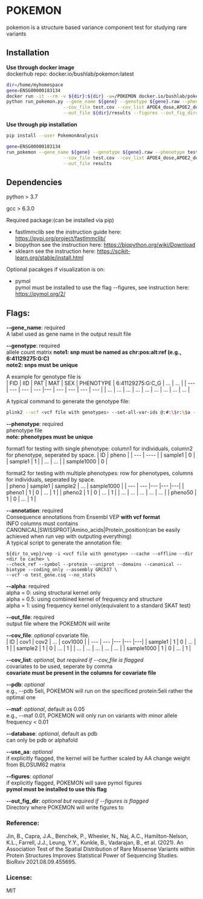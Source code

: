 # POKEMON
pokemon is a structure based variance component test for studying rare variants

## Installation
**Use through docker image**  
dockerhub repo: docker.io/bushlab/pokemon:latest
```bash
dir=/home/myhomespace
gene=ENSG00000183134
docker run -it --rm -v ${dir}:${dir} -w=/POKEMON docker.io/bushlab/pokemon \
python run_pokemon.py --gene_name ${gene} --genotype ${gene}.raw --phenotype test.pheno --annotation ${gene}.csq \
                     --cov_file test.cov --cov_list APOE4_dose,APOE2_dose,PC1,PC2 --alpha 0.0 --use_blosum  \
                     --out_file ${dir}/results --figures --out_fig_dir=${dir}  
```
**Use through pip installation**  

```bash
pip install --user PokemonAnalysis  

gene=ENSG00000183134     
run_pokemon --gene_name ${gene} --genotype ${gene}.raw --phenotype test.pheno --annotation ${gene}.csq \
                     --cov_file test.cov --cov_list APOE4_dose,APOE2_dose,PC1,PC2 --alpha 0.0 --use_blosum  \
                     --out_file results 
```
## Dependencies
python > 3.7  

gcc > 6.3.0

Required package:(can be installed via pip)
- fastlmmclib
see the instruction guide here: https://pypi.org/project/fastlmmclib/  
- biopython
see the instruction here: https://biopython.org/wiki/Download  
- sklearn
see the instruction here: https://scikit-learn.org/stable/install.html  

Optional pacakges if visualization is on:  
-  pymol   
pymol must be installed to use the flag --figures, see instruction here: https://pymol.org/2/  


## Flags:
**--gene_name**: required  
   A label used as gene name in the output result file 
   
**--genotype**: required  
   allele count matrix
   **note1: snp must be named as chr:pos:alt:ref (e.g., 6:41129275:G:C)**   
   **note2: snps must be unique**  
   
   A example for genotype file is      
| FID  | IID | PAT | MAT | SEX | PHENOTYPE | 6:41129275:G:C_G | ... | ... |
| --- | --- | --- | --- |--- | --- | --- | --- | --- |
| ... | ... | ... | ... | ... | ... | ... | ... | ... |   

   A typical command to generate the genotype file:
```bash
plink2 --vcf <vcf file with genotypes> --set-all-var-ids @:#:\$r:\$a --snps-only --mac 1 --export A --out test_gene
```

**--phenotype**: required  
   phenotype file  
   **note: phenotypes must be unique**  
   
   format1 for testing with single phenotype: column1 for individuals, column2 for phenotype, seperated by space. 
| ID  | pheno |
| --- | ---- |
| sample1  | 0  |
| sample1  | 1  | 
| ...  | ...  |
| sample1000  | 0  |  

   format2 for testing with multiple phenotypes: row for phenotypes, columns for individuals, seperated by space.   
| pheno  | sample1 | sample2 | ... | sample1000 |
| --- | --- |--- |--- |---|
| pheno1  | 1  | 0 | ... | 1 |
| pheno2  | 1  | 0 | ... | 1 |
| ...  | ...  | ... | ... | ... |
| pheno50  | 1  | 0 | ... | 1 |


 
**--annotation**: required  
    Consequence annotations from Ensembl VEP __with vcf format__  
    INFO columns must contains CANONICAL|SWISSPROT|Amino_acids|Protein_position(can be easily achieved when run vep with outputing everything)    
    A typical script to generate the annotation file:  

```    
${dir_to_vep}/vep -i <vcf file with genotype> --cache --offline --dir <dir to cache> \
--check_ref --symbol --protein --uniprot --domains --canonical --biotype --coding_only --assembly GRCh37 \
--vcf -o test_gene.csq --no_stats
```
    
**--alpha**:  required    
    alpha = 0: using structural kernel only  
    alpha = 0.5: using combined kernel of frequency and structure  
    alpha = 1: using frequency kernel only(equivalent to a standard SKAT test)  

**--out_file**: required   
    output file where the POKEMON will write  

**--cov_file**: *optional*
    covariate file.  
    | ID  | cov1 | cov2 | ... | cov1000 |
| --- | --- |--- |--- |---|
| sample1  | 1  | 0 | ... | 1 |
| sample2 | 1  | 0 | ... | 1 |
| ...  | ...  | ... | ... | ... |
| sample1000  | 1  | 0 | ... | 1 |

**--cov_list**: *optional, but required if --cov_file is flagged*   
    covariates to be used, seperate by comma    
    **covariate must be present in the columns for covariate file**  

**--pdb**: *optional*   
    e.g., --pdb 5eli, POKEMON will run on the specificed protein:5eli rather the optimal one  
   
**--maf**: *optional*, default as 0.05    
    e.g., --maf 0.01, POKEMON will only run on variants with minor allele frequency < 0.01  
  
**--database**: *optional*, default as pdb    
    can only be pdb or alphafold     
                                                                                         
**--use_aa**: *optional*  
    if explicitly flagged, the kernel will be further scaled by AA change weight from BLOSUM62 matrix  

**--figures**: *optional*    
    if explicitly flagged, POKEMON will save pymol figures  
    **pymol must be installed to use this flag**  
  
**--out_fig_dir**: *optional but required if --figures is flagged*   
    Directory where POKEMON will write figures to                                                                                         

### Reference:  
Jin, B., Capra, J.A., Benchek, P., Wheeler, N., Naj, A.C., Hamilton-Nelson, K.L., Farrell, J.J., Leung, Y.Y., Kunkle, B., Vadarajan, B., et al. (2021). An Association Test of the Spatial Distribution of Rare Missense Variants within Protein Structures Improves Statistical Power of Sequencing Studies. BioRxiv 2021.08.09.455695.    

### License:  
MIT   
